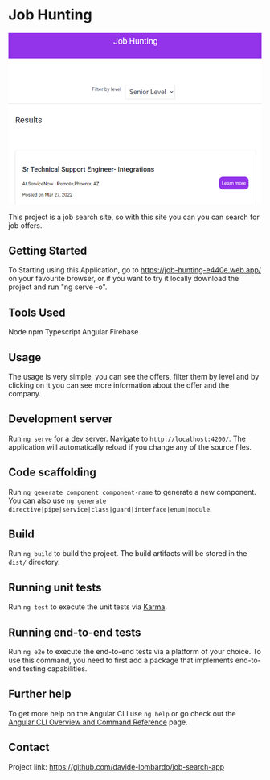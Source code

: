# Job Hunting

![Alt text](src/assets/screenshot.png "screenshot")

This project is a job search site, so with this site you can you can search for job offers.

## Getting Started

To Starting using this Application, go to https://job-hunting-e440e.web.app/ on your favourite browser, or if you want to try it locally download the project and run "ng serve -o".

## Tools Used

Node npm
Typescript
Angular
Firebase

## Usage

The usage is very simple, you can see the offers, filter them by level and by clicking on it you can see more information about the offer and the company.

## Development server

Run `ng serve` for a dev server. Navigate to `http://localhost:4200/`. The application will automatically reload if you change any of the source files.

## Code scaffolding

Run `ng generate component component-name` to generate a new component. You can also use `ng generate directive|pipe|service|class|guard|interface|enum|module`.

## Build

Run `ng build` to build the project. The build artifacts will be stored in the `dist/` directory.

## Running unit tests

Run `ng test` to execute the unit tests via [Karma](https://karma-runner.github.io).

## Running end-to-end tests

Run `ng e2e` to execute the end-to-end tests via a platform of your choice. To use this command, you need to first add a package that implements end-to-end testing capabilities.

## Further help

To get more help on the Angular CLI use `ng help` or go check out the [Angular CLI Overview and Command Reference](https://angular.io/cli) page.

## Contact
Project link: https://github.com/davide-lombardo/job-search-app